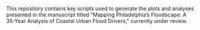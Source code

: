 This repository contains key scripts used to generate the plots and analyses presented in the manuscript titled "Mapping Philadelphia’s Floodscape: A 35-Year Analysis of Coastal Urban Flood Drivers," currently under review. 
